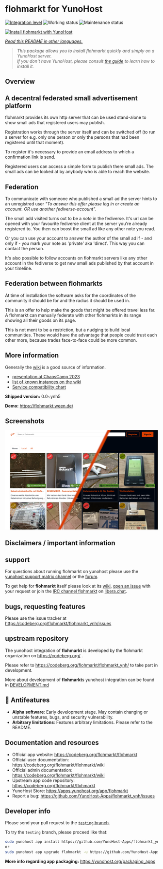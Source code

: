 <!--
N.B.: This README was automatically generated by <https://github.com/YunoHost/apps/tree/master/tools/readme_generator>
It shall NOT be edited by hand.
-->

# flohmarkt for YunoHost

[![Integration level](https://dash.yunohost.org/integration/flohmarkt.svg)](https://dash.yunohost.org/appci/app/flohmarkt) ![Working status](https://ci-apps.yunohost.org/ci/badges/flohmarkt.status.svg) ![Maintenance status](https://ci-apps.yunohost.org/ci/badges/flohmarkt.maintain.svg)

[![Install flohmarkt with YunoHost](https://install-app.yunohost.org/install-with-yunohost.svg)](https://install-app.yunohost.org/?app=flohmarkt)

*[Read this README in other languages.](./ALL_README.md)*

> *This package allows you to install flohmarkt quickly and simply on a YunoHost server.*  
> *If you don't have YunoHost, please consult [the guide](https://yunohost.org/install) to learn how to install it.*

## Overview

## A decentral federated small advertisement platform

flohmarkt provides its own http server that can be used stand-alone to show small ads that registered users may publish. 

Registration works through the server itself and can be switched off (to run a server for e.g. only one person or only the persons that had been registered until that moment).

To register it's necessary to provide an email address to which a confirmation link is send.

Registered users can access a simple form to publish there small ads. The small ads can be looked at by anybody who is able to reach the website.

## Federation

To communicate with someone who published a small ad the server hints to an unregistred user _"To answer this offer please log in or create an account. OR use another fediverse-account"._

The small add visited turns out to be a _note_ in the fediverse. It's url can be opened with your favourite fediverse client at the server you're already registered to. You then can boost the small ad like any other note you read.

Or you can use your account to answer the author of the small ad if - and only if - you mark your note as 'private' aka 'direct'. This way you can contact the person.

It's also possible to follow accounts on flohmarkt servers like any other account in the fediverse to get new small ads published by that account in your timeline.

## Federation between flohmarkts

At time of installation the software asks for the coordinates of the community it should be for and the radius it should be used in.

This is an offer to help make the goods that might be offered travel less far. A flohmarkt can manually federate with other flohmarkts in its range showing all their goods on its page.

This is not ment to be a restriction, but a nudging to build local communities. These would have the advantage that people could trust each other more, because trades face-to-face could be more common.

## More information

Generally the [wiki](https://codeberg.org/flohmarkt/flohmarkt/wiki) is a good source of information.

* [presentation at ChaosCamp 2023](https://media.ccc.de/v/camp2023-57168-flohmarkt#l=eng&t=213)
* [list of known instances on the wiki](https://codeberg.org/flohmarkt/flohmarkt/wiki/flohmarkt-instances)
* [Service compatibility chart](https://codeberg.org/flohmarkt/flohmarkt/wiki/Service-compatibility-chart)


**Shipped version:** 0.0~ynh5

**Demo:** <https://flohmarkt.ween.de/>

## Screenshots

![Screenshot of flohmarkt](./doc/screenshots/screenshot.png)

## Disclaimers / important information

## support

For questions about running flohmarkt on yunohost please use the [yunohost support matrix channel](https://yunohost.org/en/chat_rooms#help-and-support-chat-roo) or the [forum](https://forum.yunohost.org/t/ynh-flohmarkt-flohmarkt-as-an-app-for-yunohost/28455?u=chrichri).

To get help for **flohmarkt** itself please look at its [wiki](https://codeberg.org/flohmarkt/flohmarkt/wiki), [open an issue](https://codeberg.org/flohmarkt/flohmarkt/issues) with your request or join the [IRC channel flohmarkt](https://web.libera.chat/?nick=GithubGuest?#flohmarkt) on [libera.chat](https://libera.chat/).

## bugs, requesting features

Please use the issue tracker at https://codeberg.org/flohmarkt/flohmarkt_ynh/issues

## upstream repository

The yunohost integration of **flohmarkt** is developed by the flohmarkt organization on https://codeberg.org/ .

Please refer to https://codeberg.org/flohmarkt/flohmarkt_ynh/ to take part in development.

More about development of **flohmarkt**s yunohost integration can be found in [DEVELOPMENT.md](DEVELOPMENT.md)

## :red_circle: Antifeatures

- **Alpha software**: Early development stage. May contain changing or unstable features, bugs, and security vulnerability.
- **Arbitrary limitations**: Features arbitrary limitations. Please refer to the README.

## Documentation and resources

- Official app website: <https://codeberg.org/flohmarkt/flohmarkt>
- Official user documentation: <https://codeberg.org/flohmarkt/flohmarkt/wiki>
- Official admin documentation: <https://codeberg.org/flohmarkt/flohmarkt/wiki>
- Upstream app code repository: <https://codeberg.org/flohmarkt/flohmarkt>
- YunoHost Store: <https://apps.yunohost.org/app/flohmarkt>
- Report a bug: <https://github.com/YunoHost-Apps/flohmarkt_ynh/issues>

## Developer info

Please send your pull request to the [`testing` branch](https://github.com/YunoHost-Apps/flohmarkt_ynh/tree/testing).

To try the `testing` branch, please proceed like that:

```bash
sudo yunohost app install https://github.com/YunoHost-Apps/flohmarkt_ynh/tree/testing --debug
or
sudo yunohost app upgrade flohmarkt -u https://github.com/YunoHost-Apps/flohmarkt_ynh/tree/testing --debug
```

**More info regarding app packaging:** <https://yunohost.org/packaging_apps>
